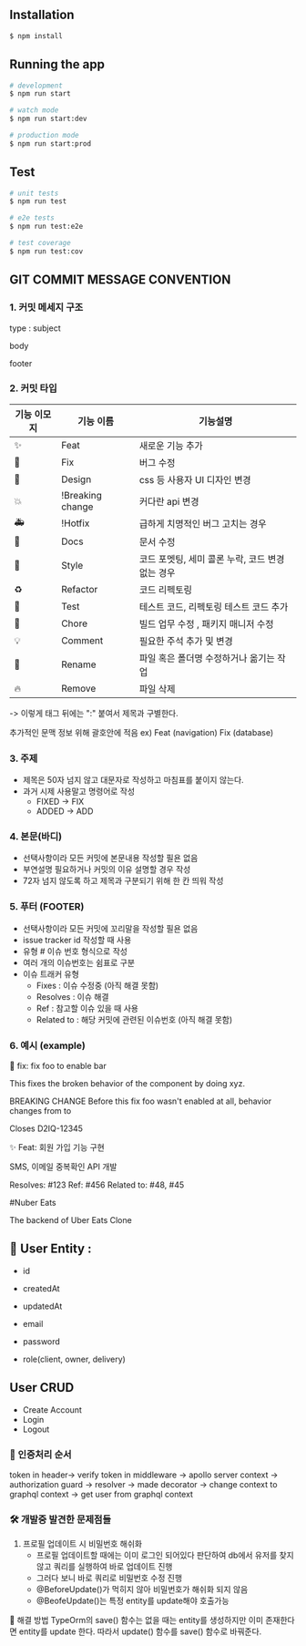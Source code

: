 ## Installation

```bash
$ npm install
```

## Running the app

```bash
# development
$ npm run start

# watch mode
$ npm run start:dev

# production mode
$ npm run start:prod
```

## Test

```bash
# unit tests
$ npm run test

# e2e tests
$ npm run test:e2e

# test coverage
$ npm run test:cov
```

## GIT COMMIT MESSAGE CONVENTION

### 1. 커밋 메세지 구조

type : subject

body

footer

### 2. 커밋 타입

| 기능 이모지 | 기능 이름        | 기능설명                                         |
| ----------- | ---------------- | ------------------------------------------------ |
| ✨          | Feat             | 새로운 기능 추가                                 |
| 🐛          | Fix              | 버그 수정                                        |
| 📱          | Design           | css 등 사용자 UI 디자인 변경                     |
| 💥          | !Breaking change | 커다란 api 변경                                  |
| 🚑️         | !Hotfix          | 급하게 치명적인 버그 고치는 경우                 |
| 📝          | Docs             | 문서 수정                                        |
| 💄          | Style            | 코드 포멧팅, 세미 콜론 누락, 코드 변경 없는 경우 |
| ♻️          | Refactor         | 코드 리펙토링                                    |
| 🧪          | Test             | 테스트 코드, 리펙토링 테스트 코드 추가           |
| 🚧          | Chore            | 빌드 업무 수정 , 패키지 매니저 수정              |
| 💡          | Comment          | 필요한 주석 추가 및 변경                         |
| 🚚          | Rename           | 파일 혹은 폴더명 수정하거나 옮기는 작업          |
| 🔥          | Remove           | 파일 삭제                                        |

-> 이렇게 태그 뒤에는 ":" 붙여서 제목과 구별한다.

추가적인 문맥 정보 위해 괄호안에 적음
ex) Feat (navigation)
Fix (database)

### 3. 주제

- 제목은 50자 넘지 않고 대문자로 작성하고 마침표를 붙이지 않는다.
- 과거 시제 사용말고 명령어로 작성
  - FIXED -> FIX
  - ADDED -> ADD

### 4. 본문(바디)

- 선택사항이라 모든 커밋에 본문내용 작성할 필욘 없음
- 부연설명 필요하거나 커밋의 이유 설명할 경우 작성
- 72자 넘지 않도록 하고 제목과 구분되기 위해 한 칸 띄워 작성

### 5. 푸터 (FOOTER)

- 선택사항이라 모든 커밋에 꼬리말을 작성할 필욘 없음
- issue tracker id 작성할 때 사용
- 유형 # 이슈 번호 형식으로 작성
- 여러 개의 이슈번호는 쉼표로 구분
- 이슈 트래커 유형
  - Fixes : 이슈 수정중 (아직 해결 못함)
  - Resolves : 이슈 해결
  - Ref : 참고할 이슈 있을 때 사용
  - Related to : 해당 커밋에 관련된 이슈번호 (아직 해결 못함)

### 6. 예시 (example)

🐛 fix: fix foo to enable bar

This fixes the broken behavior of the component by doing xyz.

BREAKING CHANGE
Before this fix foo wasn't enabled at all, behavior changes from <old> to <new>

Closes D2IQ-12345

✨ Feat: 회원 가입 기능 구현

SMS, 이메일 중복확인 API 개발

Resolves: #123
Ref: #456
Related to: #48, #45

#Nuber Eats

The backend of Uber Eats Clone

## 🧑 User Entity :

- id
- createdAt
- updatedAt

- email
- password
- role(client, owner, delivery)

## User CRUD

- Create Account
- Login
- Logout

### 📜 인증처리 순서

token in header-> verify token in middleware -> apollo server context -> authorization guard -> resolver -> made decorator -> change context to graphql context
-> get user from graphql context

### 🛠 개발중 발견한 문제점들

1. 프로필 업데이트 시 비밀번호 해쉬화
   - 프로필 업데이트할 때에는 이미 로그인 되어있다 판단하여 db에서 유저를 찾지 않고 쿼리를 실행하여 바로 업데이트 진행
   - 그러다 보니 바로 쿼리로 비밀번호 수정 진행
   - @BeforeUpdate()가 먹히지 않아 비밀번호가 해쉬화 되지 않음
   - @BeofeUpdate()는 특정 entity를 update해야 호출가능

🎈 해결 방법
TypeOrm의 save() 함수는 없을 때는 entity를 생성하지만 이미 존재한다면 entity를 update 한다. 따라서 update() 함수를 save() 함수로 바꿔준다.

